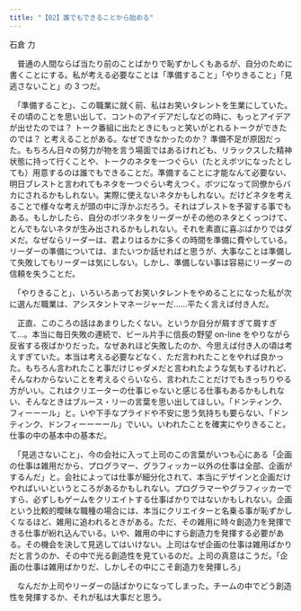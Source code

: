 ```yaml
---
title: "【02】誰でもできることから始める"
---
```



石倉 力


　普通の人間ならば当たり前のことばかりで恥ずかしくもあるが、自分のために書くことにする。私が考える必要なことは「準備すること」「やりきること」「見逃さないこと」の 3 つだ。

　「準備すること」、この職業に就く前、私はお笑いタレントを生業にしていた。その頃のことを思い出して、コントのアイデアだしなどの時に、もっとアイデアが出せたのでは？ トーク番組に出たときにもっと笑いがとれるトークができたのでは？ と考えることがある。なぜできなかったのか？ 準備不足が原因だった。もちろん日々の努力が物を言う場面ではあるけれども、リラックスした精神状態に持って行くことや、トークのネタを一つぐらい（たとえボツになったとしても）用意するのは誰でもできることだ。準備することに才能なんて必要ない、明日ブレストと言われてもネタを一つぐらい考えつく。ボツになって同僚からバカにされるかもしれない。実際に使えないネタかもしれない。だけどネタを考えることで様々な考えが頭の中に浮かぶだろう。それはブレストを予習する事でもある。もしかしたら、自分のボツネタをリーダーがその他のネタとくっつけて、とんでもないネタが生み出されるかもしれない。それを素直に喜ぶばかりではダメだ。なぜならリーダーは、君よりはるかに多くの時間を準備に費やしている。リーダーの準備については、またいつか話せればと思うが、大事なことは準備して失敗してもリーダーは気にしない。しかし、準備しない事は容易にリーダーの信頼を失うことだ。

　「やりきること」、いろいろあってお笑いタレントをやめることになった私が次に選んだ職業は、アシスタントマネージャーだ……平たく言えば付き人だ。

　正直、このころの話はあまりしたくない。というか自分が屑すぎて屑すぎて…。本当に毎日失敗の連続で、ビール片手に信長の野望 on-line をやりながら反省する夜ばかりだった。なぜあれほど失敗したのか、今思えば付き人の頃は考えすぎていた。本当は考える必要などなく、ただ言われたことをやれば良かった。もちろん言われたこと事だけじゃダメだと言われたような気もするけれど、そんなわからないことを考えるぐらいなら、言われたことだけでもきっちりやる方がいい。これはクリエーターの仕事じゃないと感じる仕事もあるかもしれない、そんなときはブルース・リーの言葉を思い出してほしい。「ドンティンク、フィーーール」と。いや下手なプライドや不安に思う気持ちも要らない、「ドンティンク、ドンフィーーーール」でいい。いわれたことを確実にやりきること。仕事の中の基本中の基本だ。

　「見逃さないこと」、今の会社に入って上司のこの言葉がいつも心にある「企画の仕事は雑用だから、プログラマー、グラフィッカー以外の仕事は全部、企画がするんだ」と。会社によっては仕事が細分化されて、本当にデザインと企画だけやればいいというところがあるかもしれない。プログラマーやグラフィッカーですら、必ずしもゲームをクリエイトする仕事ばかりではないかもしれない。企画という比較的曖昧な職種の場合には、本当にクリエイターと名乗る事が恥ずかしくなるほど、雑用に追われるときがある。ただ、その雑用に時々創造力を発揮できる仕事が紛れ込んでいる。いや、雑用の中にすら創造力を発揮する必要がある。その機会を決して見逃してはいけない。上司はなぜ企画の仕事は雑用ばかりだと言うのか、その中で光る創造性を見ているのだ。上司の真意はこうだ。「企画の仕事は雑用ばかりだ、しかしその中にこそ創造力を発揮しろ」

　なんだか上司やリーダーの話ばかりになってしまった。チームの中でどう創造性を発揮するか、それが私は大事だと思う。
